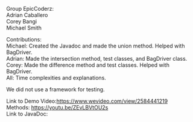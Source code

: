 Group EpicCoderz:  
Adrian Caballero  
Corey Bangi  
Michael Smith  
  
Contributions:  
Michael: Created the Javadoc and made the union method. Helped with BagDriver.   
Adrian: Made the intersection method, test classes, and BagDriver class.  
Corey: Made the difference method and test classes. Helped with BagDriver.  
All: Time complexities and explanations.
  
We did not use a framework for testing.  
  
Link to Demo Video:https://www.wevideo.com/view/2584441219  
Methods: https://youtu.be/ZEvLBVtOU2s  
Link to JavaDoc:
